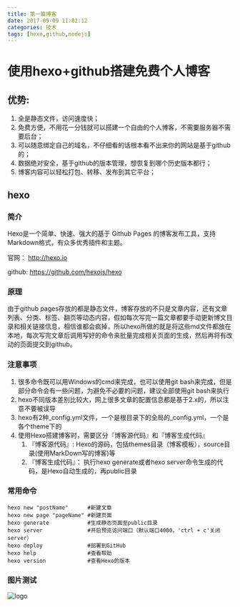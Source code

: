 ```yaml
---
title: 第一篇博客
date: 2017-09-09 11:02:12
categories: 技术
tags: [hexo,github,nodejs] 
---
```

# 使用hexo+github搭建免费个人博客
## 优势:
1. 全是静态文件，访问速度快；
2. 免费方便，不用花一分钱就可以搭建一个自由的个人博客，不需要服务器不需要后台；
3. 可以随意绑定自己的域名，不仔细看的话根本看不出来你的网站是基于github的；
4. 数据绝对安全，基于github的版本管理，想恢复到哪个历史版本都行；
5. 博客内容可以轻松打包、转移、发布到其它平台；


<!--more-->
##  hexo

### 简介
Hexo是一个简单、快速、强大的基于 Github Pages 的博客发布工具，支持Markdown格式，有众多优秀插件和主题。

官网： http://hexo.io

github: https://github.com/hexojs/hexo

### 原理
由于github pages存放的都是静态文件，博客存放的不只是文章内容，还有文章列表、分类、标签、翻页等动态内容，假如每次写完一篇文章都要手动更新博文目录和相关链接信息，相信谁都会疯掉，所以hexo所做的就是将这些md文件都放在本地，每次写完文章后调用写好的命令来批量完成相关页面的生成，然后再将有改动的页面提交到github。


### 注意事项 
1. 很多命令既可以用Windows的cmd来完成，也可以使用git bash来完成，但是部分命令会有一些问题，为避免不必要的问题，建议全部使用git bash来执行
2. hexo不同版本差别比较大，网上很多文章的配置信息都是基于2.x的，所以注意不要被误导
3. hexo有2种_config.yml文件，一个是根目录下的全局的_config.yml，一个是各个theme下的
4. 使用Hexo搭建博客时，需要区分『博客源代码』和『博客生成代码』
	1. 『博客源代码』: Hexo的源码，包括themes目录（博客模板），source目录(使用MarkDown写的博客)等
	2. 『博客生成代码』： 执行hexo generate或者hexo server命令生成的代码，是Hexo自动生成的，再public目录


### 常用命令
    hexo new "postName" 	 #新建文章
    hexo new page "pageName" #新建页面
    hexo generate 			 #生成静态页面至public目录
    hexo server 		     #开启预览访问端口（默认端口4000，'ctrl + c'关闭server）
    hexo deploy 			 #部署到GitHub
    hexo help  				 #查看帮助
    hexo version  			 #查看Hexo的版本
### 

### 图片测试
![logo](/images/label.png) 